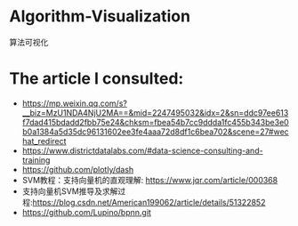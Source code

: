# Algorithm-Visualization
算法可视化

# The article I consulted:
- https://mp.weixin.qq.com/s?__biz=MzU1NDA4NjU2MA==&mid=2247495032&idx=2&sn=ddc97ee613f7dad415bdadd2fbb75e24&chksm=fbea54b7cc9ddda1fc455b343be3e0b0a1384a5d35dc96131602ee3fe4aaa72d8df1c6bea702&scene=27#wechat_redirect
- https://www.districtdatalabs.com/#data-science-consulting-and-training
- https://github.com/plotly/dash
- SVM教程：支持向量机的直观理解: https://www.jqr.com/article/000368
- 支持向量机SVM推导及求解过程:https://blog.csdn.net/American199062/article/details/51322852
- https://github.com/Lupino/bpnn.git
